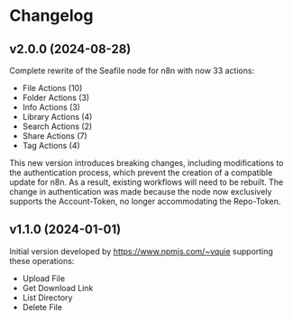 # Changelog

## v2.0.0 (2024-08-28)

Complete rewrite of the Seafile node for n8n with now 33 actions:

- File Actions (10)
- Folder Actions (3)
- Info Actions (3)
- Library Actions (4)
- Search Actions (2)
- Share Actions (7)
- Tag Actions (4)

This new version introduces breaking changes, including modifications to the authentication process, which prevent the creation of a compatible update for n8n. As a result, existing workflows will need to be rebuilt. The change in authentication was made because the node now exclusively supports the Account-Token, no longer accommodating the Repo-Token.

## v1.1.0 (2024-01-01)

Initial version developed by https://www.npmjs.com/~vquie supporting these operations:

- Upload File
- Get Download Link
- List Directory
- Delete File
